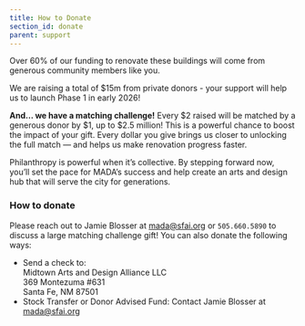 ```yaml
---
title: How to Donate
section_id: donate
parent: support
---
```


Over 60% of our funding to renovate these buildings will come from generous community members like you.

We are raising a total of $15m from private donors - your support will help us to launch Phase 1 in early 2026!

**And… we have a matching challenge!** Every $2 raised will be matched by a generous donor by $1, up to $2.5 million! This is a powerful chance to boost the impact of your gift. Every dollar you give brings us closer to unlocking the full match — and helps us make renovation progress faster.

Philanthropy is powerful when it’s collective. By stepping forward now, you’ll set the pace for MADA’s success and help create an arts and design hub that will serve the city for generations.

### How to donate

Please reach out to Jamie Blosser at [mada@sfai.org](mailto:mada@sfai.org) or `505.660.5890` to discuss a large matching challenge gift! You can also donate the following ways:

- Send a check to:<br/>Midtown Arts and Design Alliance LLC<br/>
  369 Montezuma #631<br/>
  Santa Fe, NM 87501
- Stock Transfer or Donor Advised Fund: Contact Jamie Blosser at [mada@sfai.org](mailto:mada@sfai.org)
